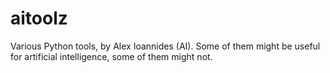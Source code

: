 # aitoolz

Various Python tools, by Alex Ioannides (AI). Some of them might be useful for artificial intelligence, some of them might not.
